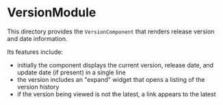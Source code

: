 # VersionModule

This directory provides the `VersionComponent` that renders release
version and date information.

Its features include:
  * initially the component displays the current version, release date, and update 
    date (if present) in a single line
  * the version includes an "expand" widget that opens a listing of the version history
  * if the version being viewed is not the latest, a link appears to the latest

